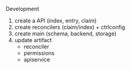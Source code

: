 Development

1. create a API (index, entry, claim)
2. create reconcilers (claim/index) + ctrlconfig
3. create main (schema, backend, storage)
4. update artifact
    - reconciler
    - permissions
    - apiservice
